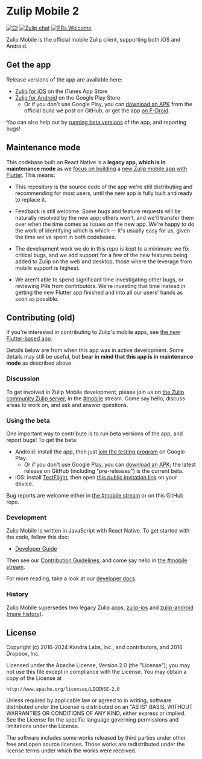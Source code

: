 # Zulip Mobile 2

[![CI](https://github.com/zulip/zulip-mobile/actions/workflows/ci.yml/badge.svg)](https://github.com/zulip/zulip-mobile/actions/workflows/ci.yml?query=branch%3Amain)
[![Zulip chat](https://img.shields.io/badge/zulip-join_chat-brightgreen.svg)](https://chat.zulip.org/#narrow/stream/mobile)
[![PRs Welcome](https://img.shields.io/badge/PRs-welcome-brightgreen.svg)](https://github.com/zulip/zulip-mobile/blob/main/CONTRIBUTING.md)

Zulip Mobile is the official mobile Zulip client, supporting both iOS
and Android.


## Get the app

Release versions of the app are available here:
* [Zulip for iOS](https://itunes.apple.com/app/zulip/id1203036395)
  on the iTunes App Store
* [Zulip for Android](https://play.google.com/store/apps/details?id=com.zulipmobile)
  on the Google Play Store
  * Or if you don't use Google Play, you can [download an
    APK](https://github.com/zulip/zulip-mobile/releases/latest)
    from the official build we post on GitHub, or get the app
    [on F-Droid](https://f-droid.org/packages/com.zulipmobile/).

You can also help out by [running beta versions](#using-the-beta) of
the app, and reporting bugs!


## Maintenance mode

This codebase built on React Native is a **legacy app, which is in
maintenance mode** as we [focus on building][zulip-flutter-beta]
a [new Zulip mobile app with Flutter][zulip-flutter].
This means:

 * This repository is the source code of the app we're still
   distributing and recommending for most users, until the new app is
   fully built and ready to replace it.

 * Feedback is still welcome.  Some bugs and feature requests will be
   naturally resolved by the new app; others won't, and we'll transfer
   them over when the time comes as issues on the new app.  We're
   happy to do the work of identifying which is which — it's usually
   easy for us, given the time we've spent in both codebases.

 * The development work we do in this repo is kept to a minimum: we
   fix critical bugs, and we add support for a few of the new features
   being added to Zulip on the web and desktop, those where the
   leverage from mobile support is highest.

 * We aren't able to spend significant time investigating other bugs,
   or reviewing PRs from contributors.  We're investing that time
   instead in getting the new Flutter app finished and into all our
   users' hands as soon as possible.

[zulip-flutter-beta]: https://chat.zulip.org/#narrow/stream/2-general/topic/Flutter/near/1582367
[zulip-flutter]: https://github.com/zulip/zulip-flutter


## Contributing (old)

If you're interested in contributing to Zulip's mobile apps,
see [the new Flutter-based app][zulip-flutter].

Details below are from when this app was in active development.
Some details may still be useful, but **bear in mind that this
app is in maintenance mode** as described above.


### Discussion

To get involved in Zulip Mobile development, please join us on
[the Zulip community Zulip server][czo-doc], in the
[#mobile][czo-mobile] stream.  Come say hello, discuss areas to
work on, and ask and answer questions.

[czo-mobile]: https://chat.zulip.org/#narrow/stream/mobile
[czo-doc]: https://zulip.readthedocs.io/en/latest/contributing/chat-zulip-org.html


### Using the beta

One important way to contribute is to run beta versions of the app, and report
bugs!  To get the beta:

* Android: install the app, then just
  [join the testing program](https://play.google.com/apps/testing/com.zulipmobile/)
  on Google Play.
  * Or if you don't use Google Play, you can [download an
    APK](https://github.com/zulip/zulip-mobile/releases/); the latest
    release on GitHub (including "pre-releases") is the current beta.
* iOS: install [TestFlight](https://developer.apple.com/testflight/testers/),
  then open [this public invitation link](https://testflight.apple.com/join/ZuzqwXGf)
  on your device.

Bug reports are welcome either in [the #mobile stream](#discussion) or
on this GitHub repo.


### Development

Zulip Mobile is written in JavaScript with React Native.  To get
started with the code, follow this doc:

* [Developer Guide](docs/developer-guide.md)

Then see our [Contribution Guidelines](CONTRIBUTING.md), and come say
hello in [the #mobile stream](#discussion).

For more reading, take a look at our [developer docs](docs/).


### History

Zulip Mobile supersedes two legacy Zulip apps,
[zulip-ios](https://github.com/zulip/zulip-ios-legacy) and
[zulip-android](https://github.com/zulip/zulip-android)
([more history](https://github.com/zulip/zulip-android/blob/master/android-strategy.md)).


## License

Copyright (c) 2016-2024 Kandra Labs, Inc., and contributors, and 2016 Dropbox, Inc.

Licensed under the Apache License, Version 2.0 (the "License");
you may not use this file except in compliance with the License.
You may obtain a copy of the License at

    http://www.apache.org/licenses/LICENSE-2.0

Unless required by applicable law or agreed to in writing, software
distributed under the License is distributed on an "AS IS" BASIS,
WITHOUT WARRANTIES OR CONDITIONS OF ANY KIND, either express or implied.
See the License for the specific language governing permissions and
limitations under the License.

The software includes some works released by third parties under other
free and open source licenses. Those works are redistributed under the
license terms under which the works were received.
